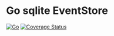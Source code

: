 # Go sqlite EventStore

[![Go](https://github.com/aneshas/eventstore/actions/workflows/go.yml/badge.svg?branch=master)](https://github.com/aneshas/eventstore/actions/workflows/go.yml)
[![Coverage Status](https://coveralls.io/repos/github/aneshas/eventstore/badge.svg)](https://coveralls.io/github/aneshas/eventstore)
